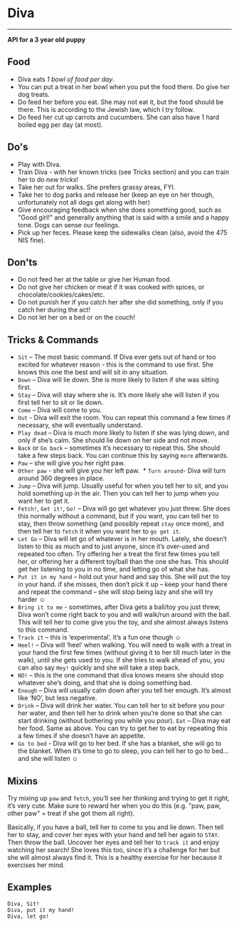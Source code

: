 # Diva
---
**API for a 3 year old puppy**


## Food
* Diva eats *1 bowl of food per day*.
* You can put a treat in her bowl when you put the food there. Do give her dog treats.
* Do feed her before you eat. She may not eat it, but the food should be there. This is according to the Jewish law, which I try follow.
* Do feed her cut up carrots and cucumbers. She can also have 1 hard boiled egg per day (at most).

## Do's
* Play with Diva.
* Train Diva - with her known tricks (see Tricks section) and you can train her to do _new tricks_!
* Take her out for walks. She prefers grassy areas, FYI.
* Take her to dog parks and release her (keep an eye on her though, unfortunately not all dogs get along with her)
* Give encouraging feedback when she does something good, such as "Good girl!" and generally anything that is said with a smile and a happy tone. Dogs can sense our feelings.
* Pick up her feces. Please keep the sidewalks clean (also, avoid the 475 NIS fine).

## Don'ts
* Do not feed her at the table or give her Human food. 
* Do not give her chicken or meat if it was cooked with spices, or chocolate/cookies/cakes/etc.
* Do not punish her if you catch her after she did something, only if you catch her during the act!
* Do not let her on a bed or on the couch!

## Tricks & Commands
* `Sit` – The most basic command. If Diva ever gets out of hand or too excited for whatever reason - this is the command to use first. She knows this one the best and will sit in any situation.
* `Down` – Diva will lie down. She is more likely to listen if she was sitting first.
* `Stay` – Diva will stay where she is. It’s more likely she will listen if you first tell her to sit or lie down.
* `Come` – Diva will come to you.
* `Out` - Diva will exit the room. You can repeat this command a few times if necessary, she will eventually understand.
* `Play dead` – Diva is much more likely to listen if she was lying down, and only if she’s calm. She should lie down on her side and not move.
* `Back` or `Go back` – sometimes it’s necessary to repeat this. She should take a few steps back. You can continue this by saying `more` afterwards.
* `Paw` – she will give you her right paw. 
* `Other paw`  - she will give you her left paw.  * `Turn around`- Diva will turn around 360 degrees in place.
* `Jump` – Diva will jump. Usually useful for when you tell her to sit, and you hold something up in the air. Then you can tell her to jump when you want her to get it.
* `Fetch!`, `Get it!`, `Go!` – Diva will go get whatever you just threw. She does this normally without a command, but if you want, you can tell her to stay, then throw something (and possibly repeat `stay` once more), and then tell her to `fetch` it when you want her to `go get it`.
* `Let Go` – Diva will let go of whatever is in her mouth. Lately, she doesn’t listen to this as much and to just anyone, since it’s over-used and repeated too often. Try offering her a treat the first few times you tell her, or offering her a different toy/ball than the one she has. This should get her listening to you in no time, and letting go of what she has.
* `Put it in my hand` – hold out your hand and say this. She will put the toy in your hand. if she misses, then don’t pick it up – keep your hand there and repeat the command – she will stop being lazy and she will try harder ☺
* `Bring it to me` - sometimes, after Diva gets a ball/toy you just threw, Diva won’t come right back to you and will walk/run around with the ball. This will tell her to come give you the toy, and she almost always listens to this command.
* `Track it` – this is ‘experimental’. It’s a fun one though ☺ 
* `Heel!` – Diva will ‘heel’ when walking. You will need to walk with a treat in your hand the first few times (without giving it to her till much later in the walk), until she gets used to you. If she tries to walk ahead of you, you can also say `Hey!` quickly and she will take a step back.
* `NO!` – this is the one command that diva knows means she should stop whatever she’s doing, and that she is doing something bad.
* `Enough` – Diva will usually calm down after you tell her enough. It’s almost like ‘NO’, but less negative.
* `Drink` – Diva will drink her water. You can tell her to sit before you pour her water, and then tell her to drink when you’re done so that she can start drinking (without bothering you while you pour).
`Eat` – Diva may eat her food. Same as above. You can try to get her to eat by repeating this a few times if she doesn’t have an appetite. 
* `Go to bed` - Diva will go to her bed. If she has a blanket, she will go to the blanket. When it’s time to go to sleep, you can tell her to go to bed… and she will listen ☺


## Mixins 

Try mixing up `paw` and `fetch`, you’ll see her thinking and trying to get it right, it’s very cute. Make sure to reward her when you do this (e.g. "paw, paw, other paw" = treat if she got them all right).

Basically, if you have a ball, tell her to come to you and lie down. Then tell her to stay, and cover her eyes with your hand and tell her again to `STAY`. Then throw the ball. Uncover her eyes and tell her to `track it` and enjoy watching her search! She loves this too, since it’s a challenge for her but she will almost always find it. This is a healthy exercise for her because it exercises her mind.

## Examples

    Diva, Sit!
    Diva, put it my hand!
    Diva, let go!